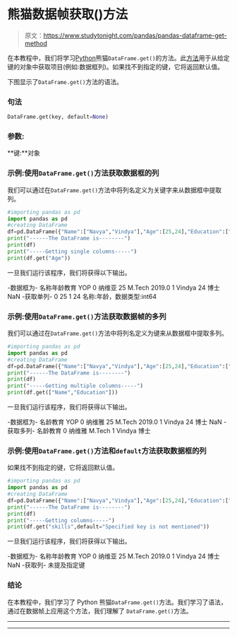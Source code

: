 # 熊猫数据帧获取()方法

> 原文：<https://www.studytonight.com/pandas/pandas-dataframe-get-method>

在本教程中，我们将学习[Python](https://www.studytonight.com/python/getting-started-with-python)熊猫`DataFrame.get()`的方法。此[方法](https://www.studytonight.com/python/modules-and-functions)用于从给定键的对象中获取项目(例如:数据框列)。如果找不到指定的键，它将返回默认值。

下图显示了`DataFrame.get()`方法的语法。

### 句法

```py
DataFrame.get(key, default=None)
```

### 参数:

**键:**对象

### 示例:使用`DataFrame.get()`方法获取数据框的列

我们可以通过在`DataFrame.get()`方法中将列名定义为关键字来从数据框中提取列。

```py
#importing pandas as pd
import pandas as pd
#creating DataFrame
df=pd.DataFrame({"Name":["Navya","Vindya"],"Age":[25,24],"Education":["M.Tech","Ph.d"],"YOP":[2019,None]})
print("------The DataFrame is--------")
print(df)
print("-----Getting single columns-----")
print(df.get("Age"))
```

一旦我们运行该程序，我们将获得以下输出。

-数据框为-
名称年龄教育 YOP
0 纳维亚 25 M.Tech 2019.0
1 Vindya 24 博士 NaN
-获取单列-
0 25
1 24
名称:年龄，数据类型:int64

### 示例:使用`DataFrame.get()`方法获取数据帧的多列

我们可以通过在`DataFrame.get()`方法中将列名定义为键来从数据框中提取多列。

```py
#importing pandas as pd
import pandas as pd
#creating DataFrame
df=pd.DataFrame({"Name":["Navya","Vindya"],"Age":[25,24],"Education":["M.Tech","Ph.d"],"YOP":[2019,None]})
print("------The DataFrame is--------")
print(df)
print("-----Getting multiple columns-----")
print(df.get(["Name","Education"]))
```

一旦我们运行该程序，我们将获得以下输出。

-数据框为-
名龄教育 YOP
0 纳维雅 25 M.Tech 2019.0
1 Vindya 24 博士 NaN
-获取多列-
名龄教育
0 纳维雅 M.Tech
1 Vindya 博士

### 示例:使用`DataFrame.get()`方法和`default`方法获取数据框的列

如果找不到指定的键，它将返回默认值。

```py
#importing pandas as pd
import pandas as pd
#creating DataFrame
df=pd.DataFrame({"Name":["Navya","Vindya"],"Age":[25,24],"Education":["M.Tech","Ph.d"],"YOP":[2019,None]})
print("------The DataFrame is--------")
print(df)
print("-----Getting columns-----")
print(df.get("skills",default="Specified key is not mentioned"))
```

一旦我们运行该程序，我们将获得以下输出。

-数据框为-
名称年龄教育 YOP
0 纳维亚 25 M.Tech 2019.0
1 Vindya 24 博士 NaN
-获取列-
未提及指定键

### 结论

在本教程中，我们学习了 Python 熊猫`DataFrame.get()`方法。我们学习了语法，通过在数据帧上应用这个方法，我们理解了 `DataFrame.get()`方法。

* * *

* * *